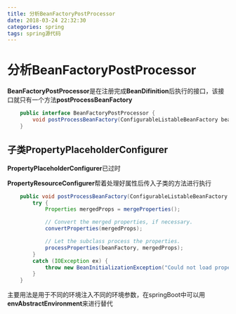 ```yaml
---
title: 分析BeanFactoryPostProcessor
date: 2018-03-24 22:32:30
categories: spring
tags: spring源代码
---
```


# 分析BeanFactoryPostProcessor

**BeanFactoryPostProcessor**是在注册完成**BeanDifinition**后执行的接口，该接口就只有一个方法**postProcessBeanFactory**

```java
    public interface BeanFactoryPostProcessor {
        void postProcessBeanFactory(ConfigurableListableBeanFactory beanFactory) throws BeansException;
    }
```

## 子类PropertyPlaceholderConfigurer

**PropertyPlaceholderConfigurer**已过时

**PropertyResourceConfigurer**帮着处理好属性后传入子类的方法进行执行

```java
	public void postProcessBeanFactory(ConfigurableListableBeanFactory beanFactory) throws BeansException {
		try {
			Properties mergedProps = mergeProperties();

			// Convert the merged properties, if necessary.
			convertProperties(mergedProps);

			// Let the subclass process the properties.
			processProperties(beanFactory, mergedProps);
		}
		catch (IOException ex) {
			throw new BeanInitializationException("Could not load properties", ex);
		}
	}

```

主要用法是用于不同的环境注入不同的环境参数，在springBoot中可以用**envAbstractEnvironment**来进行替代


